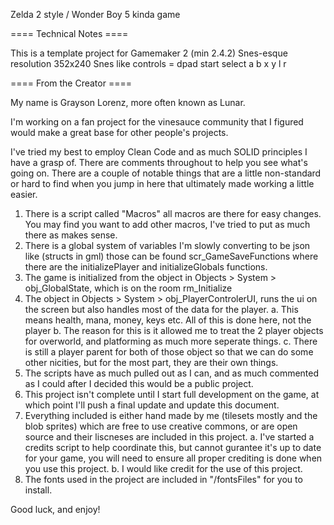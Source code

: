 Zelda 2 style / Wonder Boy 5 kinda game

==== Technical Notes ====

This is a template project for Gamemaker 2 (min 2.4.2)
Snes-esque resolution 352x240
Snes like controls = dpad start select a b x y l r

==== From the Creator ====

My name is Grayson Lorenz, more often known as Lunar.

I'm working on a fan project for the vinesauce community that 
I figured would make a great base for other people's projects.

I've tried my best to employ Clean Code and as much SOLID principles I have a grasp of.
There are comments throughout to help you see what's going on. There are a couple of notable things that are
a little non-standard or hard to find when you jump in here that ultimately made working a little easier.

1. There is a script called "Macros" all macros are there for easy changes. You may find you want to add other macros, I've tried to put as much there as makes sense.
2. There is a global system of variables I'm slowly converting to be json like (structs in gml) those can be found scr_GameSaveFunctions where there are the initializePlayer and initializeGlobals functions.
3. The game is initialized from the object in Objects > System > obj_GlobalState, which is on the room rm_Initialize
4. The object in Objects > System > obj_PlayerControlerUI, runs the ui on the screen but also handles most of the data for the player.
	a. This means health, mana, money, keys etc. All of this is done here, not the player
	b. The reason for this is it allowed me to treat the 2 player objects for overworld, and platforming as much more seperate things.
	c. There is still a player parent for both of those object so that we can do some other nicities, but for the most part, they are their own things.
5. The scripts have as much pulled out as I can, and as much commented as I could after I decided this would be a public project.
6. This project isn't complete until I start full development on the game, at which point I'll push a final update and update this document.
7. Everything included is either hand made by me (tilesets mostly and the blob sprites) which are free to use creative commons, or are open source and their liscneses are included in this project.
	a. I've started a credits script to help coordinate this, but cannot gurantee it's up to date for your game, you will need to ensure all proper crediting is done when you use this project.
	b. I would like credit for the use of this project.
8. The fonts used in the project are included in "/fontsFiles" for you to install.

Good luck, and enjoy!

